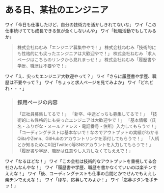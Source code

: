 # ある日、某社のエンジニア

ワイ「今日も仕事したけど、自分の技術力を活かしきれてないな」
ワイ「この仕事続けてても成長できる気が全くしないんや」
ワイ「転職活動でもしてみるか」

> 株式会社ねむみ「エンジニア募集中やで！」
> 株式会社ねむみ「技術的にも性格的にも尖ったエンジニアは大歓迎やで！」
> 株式会社ねむみ「求人ページはこちらのリンクから見れまっせ！」
> 株式会社ねむみ「履歴書や学歴、職歴は不要やで！」

ワイ「え、尖ったエンジニア大歓迎やって？」
ワイ「さらに履歴書や学歴、職歴は不要やって？」
ワイ「ちょっと求人ページを見てみよか」
ワイ「どれどれ・・・」

> ### 採用ページの内容
> 「正社員募集してるで！」
> 「新卒、中途どっちも募集してるで！」
> 「技術的にも性格的にも尖ったエンジニアは大歓迎やで！」
> 「基本情報（氏名・ふりがな・メールアドレス・電話番号・住所）入力してもらうで！」
> 「コーディングテストは基本ないで！なのでアウトプットの実績がわかるQiitaやZenn、GitHubのアカウントリンクを添付してもらうで！」
> 「人柄とか知るためにX(旧Twitter)等SNSアカウントを入力してもらうで！」
> 「履歴書や学歴、職歴は任意やし入力しなくてもええで！」

ワイ「なるほどな！」 
ワイ「この会社は技術的なアウトプットを重視してる会社さんなんやな！」 
ワイ「履歴書や学歴、職歴を書かなくていいのは楽チンでええな！」 
ワイ「後、コーディングテストも仕事の合間とかでせんでもええし楽チンでええな！」 
ワイ「ほな、応募してみよか！」 
ワイ「応募ボタンをポチッ！」 

